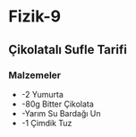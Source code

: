 # Fizik-9
## Çikolatalı Sufle Tarifi
### Malzemeler
- -2 Yumurta
- -80g Bitter Çikolata
- -Yarım Su Bardağı Un
- -1 Çimdik Tuz
